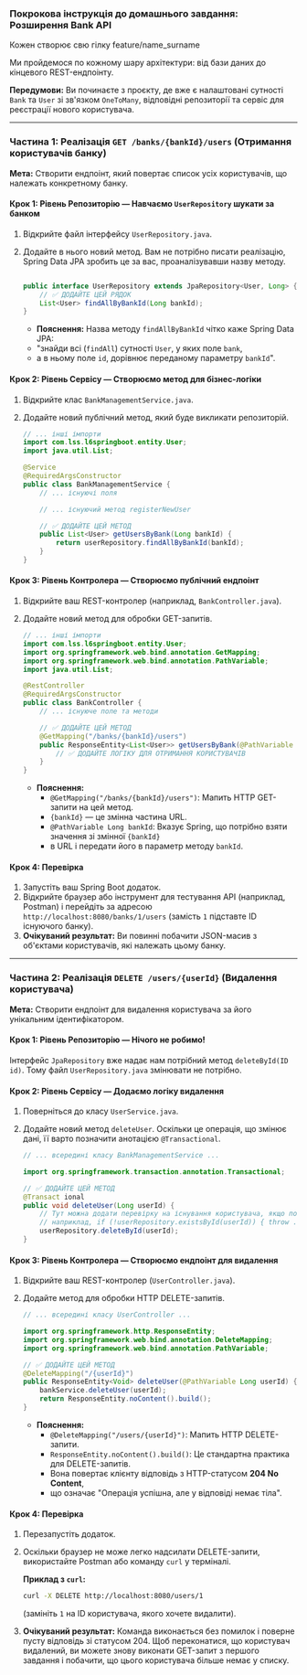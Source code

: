 ### **Покрокова інструкція до домашнього завдання: Розширення Bank API**

Кожен створює свю гілку feature/name_surname
 
Ми пройдемося по кожному шару архітектури: від бази даних до кінцевого REST-ендпоінту.

**Передумови:** Ви починаєте з проєкту, де вже є налаштовані сутності `Bank` та `User` 
зі зв'язком `OneToMany`, відповідні репозиторії та сервіс для реєстрації нового користувача.

-----

### **Частина 1: Реалізація `GET /banks/{bankId}/users` (Отримання користувачів банку)**

**Мета:** Створити ендпоінт, який повертає список усіх користувачів, що належать конкретному банку.

#### **Крок 1: Рівень Репозиторію — Навчаємо `UserRepository` шукати за банком**

1.  Відкрийте файл інтерфейсу `UserRepository.java`.

2.  Додайте в нього новий метод. Вам не потрібно писати реалізацію, Spring Data JPA зробить це за вас, проаналізувавши назву методу.

    ```java

    public interface UserRepository extends JpaRepository<User, Long> {
        // ✅ ДОДАЙТЕ ЦЕЙ РЯДОК
        List<User> findAllByBankId(Long bankId);
    }
    ```

    * **Пояснення:** Назва методу `findAllByBankId` чітко каже Spring Data JPA: 
    * "знайди всі (`findAll`) сутності `User`, у яких поле `bank`, 
    * а в ньому поле `id`, дорівнює переданому параметру `bankId`".

#### **Крок 2: Рівень Сервісу — Створюємо метод для бізнес-логіки**

1.  Відкрийте клас `BankManagementService.java`.

2.  Додайте новий публічний метод, який буде викликати репозиторій.

    ```java
    // ... інші імпорти
    import com.lss.l6springboot.entity.User;
    import java.util.List;

    @Service
    @RequiredArgsConstructor
    public class BankManagementService {
        // ... існуючі поля

        // ... існуючий метод registerNewUser

        // ✅ ДОДАЙТЕ ЦЕЙ МЕТОД
        public List<User> getUsersByBank(Long bankId) {
            return userRepository.findAllByBankId(bankId);
        }
    }
    ```

#### **Крок 3: Рівень Контролера — Створюємо публічний ендпоінт**

1.  Відкрийте ваш REST-контролер (наприклад, `BankController.java`).

2.  Додайте новий метод для обробки GET-запитів.

    ```java
    // ... інші імпорти
    import com.lss.l6springboot.entity.User;
    import org.springframework.web.bind.annotation.GetMapping;
    import org.springframework.web.bind.annotation.PathVariable;
    import java.util.List;

    @RestController
    @RequiredArgsConstructor
    public class BankController {
        // ... існуюче поле та методи

        // ✅ ДОДАЙТЕ ЦЕЙ МЕТОД
        @GetMapping("/banks/{bankId}/users")
        public ResponseEntity<List<User>> getUsersByBank(@PathVariable Long bankId) {
            // ✅ ДОДАЙТЕ ЛОГІКУ ДЛЯ ОТРИМАННЯ КОРИСТУВАЧІВ
        }
    }
    ```

    * **Пояснення:**
        * `@GetMapping("/banks/{bankId}/users")`: Мапить HTTP GET-запити на цей метод. 
        * `{bankId}` — це змінна частина URL.
        * `@PathVariable Long bankId`: Вказує Spring, що потрібно взяти значення зі змінної `{bankId}` 
        * в URL і передати його в параметр методу `bankId`.

#### **Крок 4: Перевірка**

1.  Запустіть ваш Spring Boot додаток.
2.  Відкрийте браузер або інструмент для тестування API (наприклад, Postman) і перейдіть за адресою `http://localhost:8080/banks/1/users` (замість `1` підставте ID існуючого банку).
3.  **Очікуваний результат:** Ви повинні побачити JSON-масив з об'єктами користувачів, які належать цьому банку.

-----

### **Частина 2: Реалізація `DELETE /users/{userId}` (Видалення користувача)**

**Мета:** Створити ендпоінт для видалення користувача за його унікальним ідентифікатором.

#### **Крок 1: Рівень Репозиторію — Нічого не робимо\!**

Інтерфейс `JpaRepository` вже надає нам потрібний метод `deleteById(ID id)`. 
Тому файл `UserRepository.java` змінювати не потрібно.

#### **Крок 2: Рівень Сервісу — Додаємо логіку видалення**

1.  Поверніться до класу `UserService.java`.

2.  Додайте новий метод `deleteUser`. Оскільки це операція, що змінює дані, її варто позначити анотацією `@Transactional`.

    ```java
    // ... всередині класу BankManagementService ...

    import org.springframework.transaction.annotation.Transactional;

    // ✅ ДОДАЙТЕ ЦЕЙ МЕТОД
    @Transact ional
    public void deleteUser(Long userId) {
        // Тут можна додати перевірку на існування користувача, якщо потрібно
        // наприклад, if (!userRepository.existsById(userId)) { throw ... }
        userRepository.deleteById(userId);
    }
    ```

#### **Крок 3: Рівень Контролера — Створюємо ендпоінт для видалення**

1.  Відкрийте ваш REST-контролер (`UserController.java`).

2.  Додайте метод для обробки HTTP DELETE-запитів.

    ```java
    // ... всередині класу UserController ...

    import org.springframework.http.ResponseEntity;
    import org.springframework.web.bind.annotation.DeleteMapping;
    import org.springframework.web.bind.annotation.PathVariable;

    // ✅ ДОДАЙТЕ ЦЕЙ МЕТОД
    @DeleteMapping("/{userId}")
    public ResponseEntity<Void> deleteUser(@PathVariable Long userId) {
        bankService.deleteUser(userId);
        return ResponseEntity.noContent().build();
    }
    ```

    * **Пояснення:**
        * `@DeleteMapping("/users/{userId}")`: Мапить HTTP DELETE-запити.
        * `ResponseEntity.noContent().build()`: Це стандартна практика для DELETE-запитів. 
        * Вона повертає клієнту відповідь з HTTP-статусом **204 No Content**, 
        * що означає "Операція успішна, але у відповіді немає тіла".

#### **Крок 4: Перевірка**

1.  Перезапустіть додаток.
2.  Оскільки браузер не може легко надсилати DELETE-запити, використайте Postman або команду `curl` у терміналі.

    **Приклад з `curl`:**
    ```bash
    curl -X DELETE http://localhost:8080/users/1
    ```

    (замініть `1` на ID користувача, якого хочете видалити).

3.  **Очікуваний результат:** Команда виконається без помилок і поверне пусту відповідь зі статусом 204. Щоб переконатися, що користувач видалений, ви можете знову виконати GET-запит з першого завдання і побачити, що цього користувача більше немає у списку.
